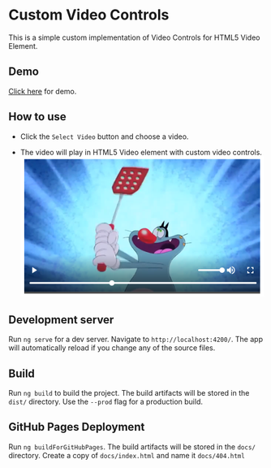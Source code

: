 # Custom Video Controls

This is a simple custom implementation of Video Controls for HTML5 Video Element.

## Demo

[Click here](https://codewarrior404.github.io/custom-video-controls/) for demo. 

## How to use

* Click the `Select Video` button and choose a video.
  
* The video will play in HTML5 Video element with custom video controls.
![Video Screenshot](https://github.com/CodeWarrior404/custom-video-controls/raw/master/readme-assets/video-screenshot.png)

## Development server

Run `ng serve` for a dev server. Navigate to `http://localhost:4200/`. The app will automatically reload if you change any of the source files.

## Build

Run `ng build` to build the project. The build artifacts will be stored in the `dist/` directory. Use the `--prod` flag for a production build.

## GitHub Pages Deployment

Run `ng buildForGitHubPages`. The build artifacts will be stored in the `docs/` directory. Create a copy of `docs/index.html` and name it `docs/404.html`
